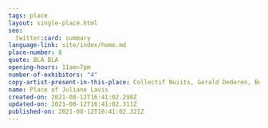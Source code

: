 ```yaml
---
tags: place
layout: single-place.html
seo:
  twitter:card: summary
language-link: site/index/home.md
place-number: 8
quote: BLA BLA
opening-hours: 11am>7pm
number-of-exhibitors: "4"
copy-artist-present-in-this-place: Collectif Nuiits, Gerald Dederen, Bernard Declercq
name: Place of Juliane Lavis
created-on: 2021-08-12T16:41:02.298Z
updated-on: 2021-08-12T16:41:02.311Z
published-on: 2021-08-12T16:41:02.321Z
---
```

